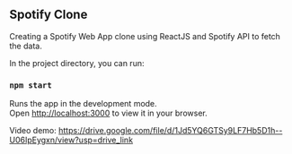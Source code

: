 ## Spotify Clone
Creating a Spotify Web App clone using ReactJS and Spotify API to fetch the data. 

In the project directory, you can run:

### `npm start`

Runs the app in the development mode.\
Open [http://localhost:3000](http://localhost:3000) to view it in your browser.

Video demo: https://drive.google.com/file/d/1Jd5YQ6GTSy9LF7Hb5D1h--U06IpEygxn/view?usp=drive_link
